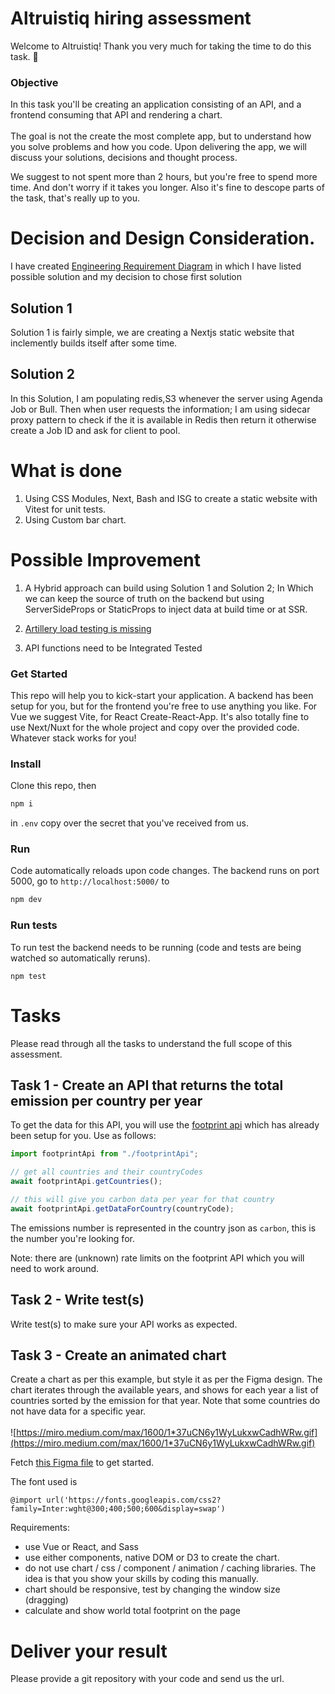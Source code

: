 # Altruistiq hiring assessment

Welcome to Altruistiq! Thank you very much for taking the time to do this task. 🙏

### Objective

In this task you'll be creating an application consisting of an API, and a frontend consuming that API and rendering a chart.<br/><br/>
The goal is not the create the most complete app, but to understand how you solve problems and how you code. Upon delivering the app, we will discuss your solutions, decisions and thought process.

We suggest to not spent more than 2 hours, but you're free to spend more time. And don't worry if it takes you longer.
Also it's fine to descope parts of the task, that's really up to you.

# Decision and Design Consideration.

I have created [Engineering Requirement Diagram](https://miro.com/app/board/uXjVK40ckDA=/?share_link_id=210532589395) in which I have listed possible solution and my decision to chose first solution

## Solution 1

Solution 1 is fairly simple, we are creating a Nextjs static website that inclemently builds itself after some time.

## Solution 2

In this Solution, I am populating redis,S3 whenever the server using Agenda Job or Bull. Then when user requests the information; I am using sidecar proxy pattern to check if the it is available in Redis then return it otherwise create a Job ID and ask for client to pool.

# What is done

1. Using CSS Modules, Next, Bash and ISG to create a static website with Vitest for unit tests.
2. Using Custom bar chart.

# Possible Improvement

1. A Hybrid approach can build using Solution 1 and Solution 2; In Which we can keep the source of truth on the backend but using ServerSideProps or StaticProps to inject data at build time or at SSR.

2. [Artillery load testing is missing](https://www.artillery.io/)

3. API functions need to be Integrated Tested

### Get Started

This repo will help you to kick-start your application. A backend has been setup for you, but for the frontend you're free to use anything you like. For Vue we suggest Vite, for React Create-React-App. It's also totally fine to use Next/Nuxt for the whole project and copy over the provided code. Whatever stack works for you!

### Install

Clone this repo, then

```bash
npm i
```

in `.env` copy over the secret that you've received from us.

### Run

Code automatically reloads upon code changes.
The backend runs on port 5000, go to `http://localhost:5000/` to

```bash
npm dev
```

### Run tests

To run test the backend needs to be running (code and tests are being watched so automatically reruns).

```
npm test
```

# Tasks

Please read through all the tasks to understand the full scope of this assessment.

## Task 1 - Create an API that returns the total emission per country per year

To get the data for this API, you will use the [footprint api](https://data.footprintnetwork.org/#/api) which has already
been setup for you. Use as follows:

```js
import footprintApi from "./footprintApi";

// get all countries and their countryCodes
await footprintApi.getCountries();

// this will give you carbon data per year for that country
await footprintApi.getDataForCountry(countryCode);
```

The emissions number is represented in the country json as `carbon`, this is the number you're looking for.

Note: there are (unknown) rate limits on the footprint API which you will need to work around.

## Task 2 - Write test(s)

Write test(s) to make sure your API works as expected.

## Task 3 - Create an animated chart

Create a chart as per this example, but style it as per the Figma design. The chart iterates through the available years, and shows for each year a list of countries sorted by the emission for that year. Note that some countries do not have data for a specific year.<br/><br/>
![https://miro.medium.com/max/1600/1*37uCN6y1WyLukxwCadhWRw.gif](https://miro.medium.com/max/1600/1*37uCN6y1WyLukxwCadhWRw.gif)

Fetch [this Figma file](https://www.figma.com/file/WJ1BvQzvFchIFxo67iIywi/Altruistiq-frontend-hiring-task) to get started.

The font used is

```
@import url('https://fonts.googleapis.com/css2?family=Inter:wght@300;400;500;600&display=swap')
```

Requirements:

- use Vue or React, and Sass
- use either components, native DOM or D3 to create the chart.
- do not use chart / css / component / animation / caching libraries. The idea is that you show your skills by coding this manually.
- chart should be responsive, test by changing the window size (dragging)
- calculate and show world total footprint on the page

# Deliver your result

Please provide a git repository with your code and send us the url.

